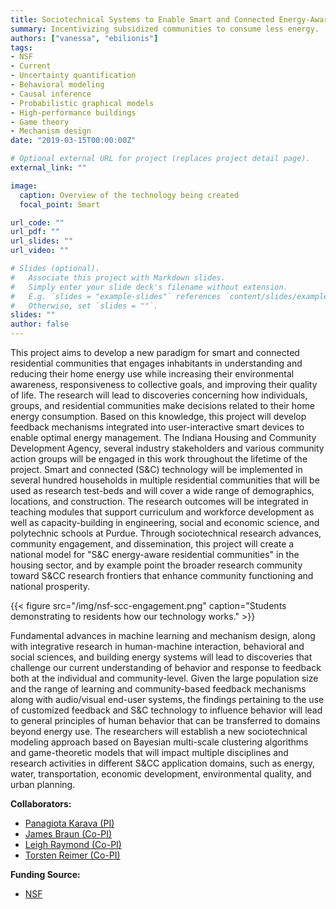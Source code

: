 ```yaml
---
title: Sociotechnical Systems to Enable Smart and Connected Energy-Aware Residential Communities
summary: Incentivizing subsidized communities to consume less energy.
authors: ["vanessa", "ebilionis"]
tags:
- NSF
- Current
- Uncertainty quantification
- Behavioral modeling
- Causal inference
- Probabilistic graphical models
- High-performance buildings
- Game theory
- Mechanism design
date: "2019-03-15T00:00:00Z"

# Optional external URL for project (replaces project detail page).
external_link: ""

image:
  caption: Overview of the technology being created
  focal_point: Smart

url_code: ""
url_pdf: ""
url_slides: ""
url_video: ""

# Slides (optional).
#   Associate this project with Markdown slides.
#   Simply enter your slide deck's filename without extension.
#   E.g. `slides = "example-slides"` references `content/slides/example-slides.md`.
#   Otherwise, set `slides = ""`.
slides: ""
author: false
---
```

This project aims to develop a new paradigm for smart and connected residential communities that engages inhabitants in understanding and reducing their home energy use while increasing their environmental awareness, responsiveness to collective goals, and improving their quality of life. The research will lead to discoveries concerning how individuals, groups, and residential communities make decisions related to their home energy consumption. Based on this knowledge, this project will develop feedback mechanisms integrated into user-interactive smart devices to enable optimal energy management. The Indiana Housing and Community Development Agency, several industry stakeholders and various community action groups will be engaged in this work throughout the lifetime of the project. Smart and connected (S&C) technology will be implemented in several hundred households in multiple residential communities that will be used as research test-beds and will cover a wide range of demographics, locations, and construction. The research outcomes will be integrated in teaching modules that support curriculum and workforce development as well as capacity-building in engineering, social and economic science, and polytechnic schools at Purdue. Through sociotechnical research advances, community engagement, and dissemination, this project will create a national model for "S&C energy-aware residential communities" in the housing sector, and by example point the broader research community toward S&CC research frontiers that enhance community functioning and national prosperity.

{{< figure src="/img/nsf-scc-engagement.png" caption="Students demonstrating to residents how our technology works." >}}

Fundamental advances in machine learning and mechanism design, along with integrative research in human-machine interaction, behavioral and social sciences, and building energy systems will lead to discoveries that challenge our current understanding of behavior and response to feedback both at the individual and community-level. Given the large population size and the range of learning and community-based feedback mechanisms along with audio/visual end-user systems, the findings pertaining to the use of customized feedback and S&C technology to influence behavior will lead to general principles of human behavior that can be transferred to domains beyond energy use. The researchers will establish a new sociotechnical modeling approach based on Bayesian multi-scale clustering algorithms and game-theoretic models that will impact multiple disciplines and research activities in different S&CC application domains, such as energy, water, transportation, economic development, environmental quality, and urban planning.

**Collaborators:**

+ [Panagiota Karava (PI)](https://engineering.purdue.edu/CE/People/view_person?resource_id=56531)
+ [James Braun (Co-PI)](https://engineering.purdue.edu/ME/People/ptProfile?resource_id=11824)
+ [Leigh Raymond (Co-PI)](https://cla.purdue.edu/directory/profiles/leigh-raymond.html)
+ [Torsten Reimer (Co-PI)](https://cla.purdue.edu/directory/profiles/torsten-reimer.html)

**Funding Source:**

+ [NSF](https://www.nsf.gov/awardsearch/showAward?AWD_ID=1737591&HistoricalAwards=false)

